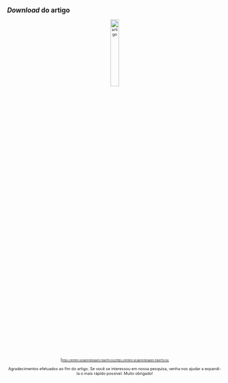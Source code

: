 <style scoped>

img {
    display: block;
    margin-left: auto;
    margin-right: auto;
}

img[alt="artigo"] {
    width: 20%;
}

p, a {
  text-align: center;
  font-size: 0.65em;
}

h2 {
  font-size: 1.1em;
}

</style>

## _Download_ do artigo

![artigo](https://i.imgur.com/bCdxtUX.png)

[https://lembre.se/aprendizagem-hiperfocos](https://lembre.se/aprendizagem-hiperfocos)

Agradecimentos efetuados ao fim do artigo. Se você se interessou em nossa pesquisa, venha nos ajudar a expandi-la o mais rápido possível. Muito obrigado!
